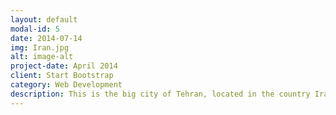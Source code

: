 ```yaml
---
layout: default
modal-id: 5
date: 2014-07-14
img: Iran.jpg
alt: image-alt
project-date: April 2014
client: Start Bootstrap
category: Web Development
description: This is the big city of Tehran, located in the country Iran. I was born and I lived in Tehran for almost 14 years before deciding to move to the United States for my education. The best part about my country has got to be traditional food and the friendly people that live there.
---
```

